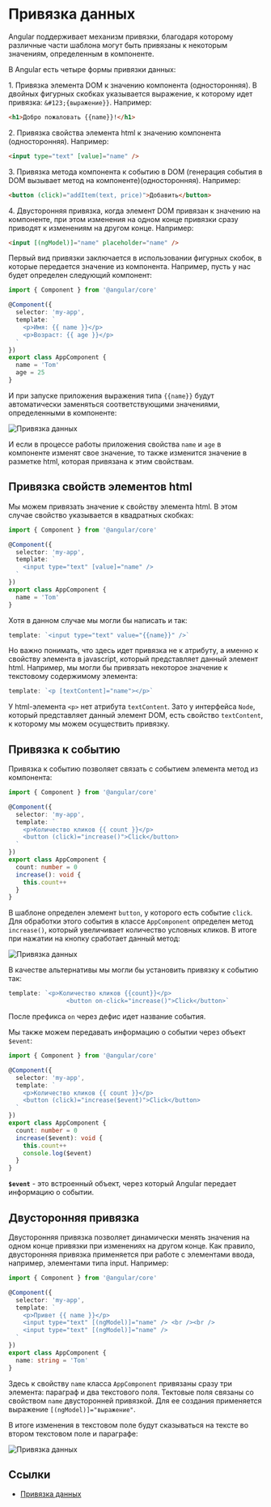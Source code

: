 # Привязка данных

Angular поддерживает механизм привязки, благодаря которому различные части шаблона могут быть привязаны к некоторым значениям, определенным в компоненте.

В Angular есть четыре формы привязки данных:

1.&nbsp;Привязка элемента DOM к значению компонента (односторонняя). В двойных фигурных скобках указывается выражение, к которому идет привязка: `&#123;{выражение}}`. Например:

```html
<h1>Добро пожаловать {{name}}!</h1>
```

2.&nbsp;Привязка свойства элемента html к значению компонента (односторонняя). Например:

```html
<input type="text" [value]="name" />
```

3.&nbsp;Привязка метода компонента к событию в DOM (генерация события в DOM вызывает метод на компоненте)(односторонняя). Например:

```html
<button (click)="addItem(text, price)">Добавить</button>
```

4.&nbsp;Двусторонняя привязка, когда элемент DOM привязан к значению на компоненте, при этом изменения на одном конце привязки сразу приводят к изменениям на другом конце. Например:

```html
<input [(ngModel)]="name" placeholder="name" />
```

Первый вид привязки заключается в использовании фигурных скобок, в которые передается значение из компонента. Например, пусть у нас будет определен следующий компонент:

```typescript
import { Component } from '@angular/core'

@Component({
  selector: 'my-app',
  template: `
    <p>Имя: {{ name }}</p>
    <p>Возраст: {{ age }}</p>
  `
})
export class AppComponent {
  name = 'Tom'
  age = 25
}
```

И при запуске приложения выражения типа `{{name}}` будут автоматически заменяться соответствующими значениями, определенными в компоненте:

![Привязка данных](binding-1.png)

И если в процессе работы приложения свойства `name` и `age` в компоненте изменят свое значение, то также изменится значение в разметке html, которая привязана к этим свойствам.

## Привязка свойств элементов html

Мы можем привязать значение к свойству элемента html. В этом случае свойство указывается в квадратных скобках:

```typescript
import { Component } from '@angular/core'

@Component({
  selector: 'my-app',
  template: `
    <input type="text" [value]="name" />
  `
})
export class AppComponent {
  name = 'Tom'
}
```

Хотя в данном случае мы могли бы написать и так:

```typescript
template: `<input type="text" value="{{name}}" />`
```

Но важно понимать, что здесь идет привязка не к атрибуту, а именно к свойству элемента в javascript, который представляет данный элемент html. Например, мы могли бы привязать некоторое значение к текстовому содержимому элемента:

```typescript
template: `<p [textContent]="name"></p>`
```

У html-элемента `<p>` нет атрибута `textContent`. Зато у интерфейса `Node`, который представляет данный элемент DOM, есть свойство `textContent`, к которому мы можем осуществить привязку.

## Привязка к событию

Привязка к событию позволяет связать с событием элемента метод из компонента:

```typescript
import { Component } from '@angular/core'

@Component({
  selector: 'my-app',
  template: `
    <p>Количество кликов {{ count }}</p>
    <button (click)="increase()">Click</button>
  `
})
export class AppComponent {
  count: number = 0
  increase(): void {
    this.count++
  }
}
```

В шаблоне определен элемент `button`, у которого есть событие `click`. Для обработки этого события в классе `AppComponent` определен метод `increase()`, который увеличивает количество условных кликов. В итоге при нажатии на кнопку сработает данный метод:

![Привязка данных](binding-2.png)

В качестве альтернативы мы могли бы установить привязку к событию так:

```typescript
template: `<p>Количество кликов {{count}}</p>
                <button on-click="increase()">Click</button>`
```

После префикса `on` через дефис идет название события.

Мы также можем передавать информацию о событии через объект `$event`:

```typescript
import { Component } from '@angular/core'

@Component({
  selector: 'my-app',
  template: `
    <p>Количество кликов {{ count }}</p>
    <button (click)="increase($event)">Click</button>
  `
})
export class AppComponent {
  count: number = 0
  increase($event): void {
    this.count++
    console.log($event)
  }
}
```

**`$event`** - это встроенный объект, через который Angular передает информацию о событии.

## Двусторонняя привязка

Двусторонняя привязка позволяет динамически менять значения на одном конце привязки при изменениях на другом конце. Как правило, двусторонняя привязка применяется при работе с элементами ввода, например, элементами типа input. Например:

```typescript
import { Component } from '@angular/core'

@Component({
  selector: 'my-app',
  template: `
    <p>Привет {{ name }}</p>
    <input type="text" [(ngModel)]="name" /> <br /><br />
    <input type="text" [(ngModel)]="name" />
  `
})
export class AppComponent {
  name: string = 'Tom'
}
```

Здесь к свойству `name` класса `AppComponent` привязаны сразу три элемента: параграф и два текстового поля. Тектовые поля связаны со свойством `name` двусторонней привязкой. Для ее создания применяется выражение `[(ngModel)]="выражение"`.

В итоге изменения в текстовом поле будут сказываться на тексте во втором текстовом поле и параграфе:

![Привязка данных](binding-3.png)

## Ссылки

- [Привязка данных](https://metanit.com/web/angular2/2.5.php)
